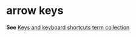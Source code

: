 # arrow keys

**See** [Keys and keyboard shortcuts term collection](../term-collections/keys-keyboard-shortcuts.md)
